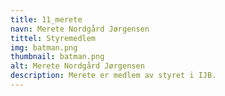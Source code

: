 ```yaml
---
title: 11_merete
navn: Merete Nordgård Jørgensen
tittel: Styremedlem
img: batman.png
thumbnail: batman.png
alt: Merete Nordgård Jørgensen
description: Merete er medlem av styret i IJB.
---
```


